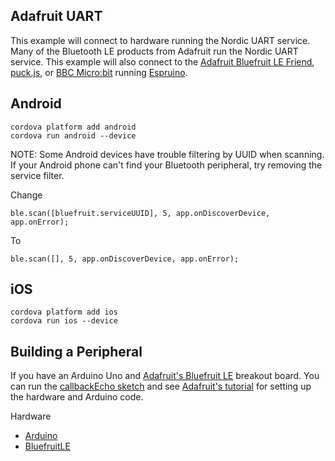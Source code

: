 ## Adafruit UART

This example will connect to hardware running the Nordic UART service. Many of the Bluetooth LE products from Adafruit run the Nordic UART service. This example will also connect to the [Adafruit Bluefruit LE Friend](https://www.adafruit.com/products/2267), [puck.js](http://puckjs.com), or [BBC Micro:bit](http://microbit.org/) running [Espruino](http://www.espruino.com/).

## Android

	cordova platform add android
	cordova run android --device

NOTE: Some Android devices have trouble filtering by UUID when scanning. If your Android phone can't find your Bluetooth peripheral, try removing the service filter.

Change 

	ble.scan([bluefruit.serviceUUID], 5, app.onDiscoverDevice, app.onError);

To 

	ble.scan([], 5, app.onDiscoverDevice, app.onError);

## iOS

	cordova platform add ios
	cordova run ios --device

## Building a Peripheral

If you have an Arduino Uno and [Adafruit's Bluefruit LE](http://www.adafruit.com/products/1697) breakout board. You can run the [callbackEcho sketch](https://github.com/adafruit/Adafruit_nRF8001/blob/master/examples/callbackEcho/callbackEcho.ino) and see [Adafruit's tutorial](https://learn.adafruit.com/getting-started-with-the-nrf8001-bluefruit-le-breakout/software-uart-service) for setting up the hardware and Arduino code.

Hardware

 * [Arduino](http://www.adafruit.com/products/50)
 * [BluefruitLE](http://www.adafruit.com/products/1697)

